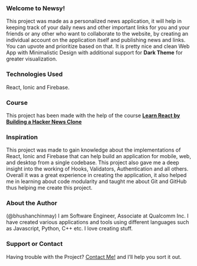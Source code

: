 ### Welcome to Newsy!
This project was made as a personalized news application, it will help in keeping track of your daily news and other important links for you and your friends or any other who want to collaborate to the website, by creating an individual account on the application itself and publishing news and links. You can upvote and prioritize based on that. It is pretty nice and clean Web App with Minimalistic Design with additional support for **Dark Theme** for greater visualization.

### Technologies Used
React, Ionic and Firebase.

### Course
This project has been made with the help of the course **[Learn React by Building a Hacker News Clone](https://www.solidsail.com/courses/hacker-news/)**

### Inspiration
This project was made to gain knowledge about the implementations of React, Ionic and Firebase that can help build an application for mobile, web, and desktop from a single codebase. This project also gave me a deep insight into the working of Hooks, Validators, Authentication and all others. Overall it was a great experience in creating the application, it also helped me in learning about code modularity and taught me about Git and GitHub thus helping me create this project.

### About the Author
(@bhushanchinmay)
I am Software Engineer, Associate at Qualcomm Inc. I have created various applications and tools using different languages such as Javascript, Python, C++ etc. I love creating stuff.

### Support or Contact
Having trouble with the Project? [Contact Me!](mailto:bhushan.chinmay@gmail.com) and I’ll help you sort it out.
